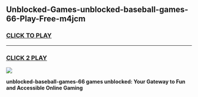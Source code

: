 
## Unblocked-Games-unblocked-baseball-games-66-Play-Free-m4jcm
<h3>
<a href="https://premium76.site?title=unblocked-baseball-games-66&ref=20A">CLICK TO PLAY</a></h3>
<hr>

<h3>
<a href="https://premium76.site?title=unblocked-baseball-games-66&ref=20A">CLICK 2 PLAY</a>
  
</h3>

<a href="https://premium76.site?title=unblocked-baseball-games-66&ref=20A"><img src="https://clearcache.store/games.png"></a>


**unblocked-baseball-games-66 games unblocked: Your Gateway to Fun and Accessible Online Gaming**
